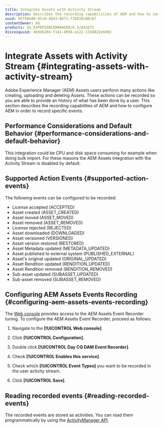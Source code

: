 ```yaml
---
title: Integrate Assets with Activity Stream
description: Describes the recording capabilities of AEM and how to configure AEM to record specific events.
uuid: 95f58e89-45c0-4643-8671-f1b819c08c87
contentOwner: AG
products: SG_EXPERIENCEMANAGER/6.5/ASSETS
discoiquuid: 4b945204-f141-4656-a122-1334822e6d02
---
```


# Integrate Assets with Activity Stream {#integrating-assets-with-activity-stream}

Adobe Experience Manager (AEM) Assets users perform many actions like creating, uploading and deleting Assets. These actions can be recorded so you are able to provide an history of what has been done by a user. This section describes the recording capabilities of AEM and how to configure AEM in order to record specific events.

## Performance Considerations and Default Behavior {#performance-considerations-and-default-behavior}

This integration could be CPU and disk space consuming for example when doing bulk import. For these reasons the AEM Assets integration with the Activity Stream is disabled by default.

## Supported Action Events {#supported-action-events}

The following events can be configured to be recorded:

* License accepted (ACCEPTED)
* Asset created (ASSET_CREATED)
* Asset moved (ASSET_MOVED)
* Asset removed (ASSET_REMOVED)
* License rejected (REJECTED)
* Asset downloaded (DOWNLOADED)
* Asset versioned (VERSIONED)
* Asset version restored (RESTORED)
* Asset Metadata updated (METADATA_UPDATED)
* Asset published to external system (PUBLISHED_EXTERNAL)
* Asset's original updated (ORIGINAL_UPDATED)
* Asset Rendition updated (RENDITION_UPDATED)
* Asset Rendition removed (RENDITION_REMOVED)
* Sub-asset updated (SUBASSET_UPDATED)
* Sub-asset removed (SUBASSET_REMOVED)

## Configuring AEM Assets Events Recording {#configuring-aem-assets-events-recording}

The [Web console](/help/sites-deploying/configuring-osgi.md) provides access to the AEM Assets Event Recorder tuning. To configure the AEM Assets Event Recorder, proceed as follows:

1. Navigate to the **[!UICONTROL Web console]**

1. Click **[!UICONTROL Configuration]**.

1. Double click **[!UICONTROL Day CQ DAM Event Recorder]**.

1. Check **[!UICONTROL Enables this service]**.

1. Check which **[!UICONTROL Event Types]** you want to be recorded in the user activity stream.

1. Click **[!UICONTROL Save]**.

## Reading recorded events {#reading-recorded-events}

The recorded events are stored as activities. You can read them programmatically by using the [ActivityManager API](https://helpx.adobe.com/experience-manager/6-5/sites/developing/using/reference-materials/javadoc/com/adobe/granite/activitystreams/ActivityManager.html).
